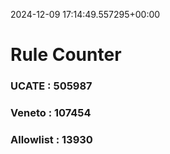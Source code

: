 2024-12-09 17:14:49.557295+00:00
# Rule Counter 
 ### UCATE : 505987

 ### Veneto : 107454

 ### Allowlist : 13930